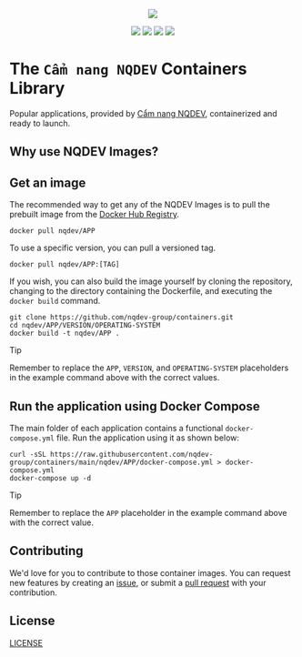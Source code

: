 <p align="center">
    <img width=auto height=auto src="https://cdn-s3-000.quyit.id.vn/logo-nqdev.png" />
</p>

<p align="center">
    <a href="https://twitter.com/nqdev"><img src="https://badgen.net/badge/twitter/@nqdev/1DA1F2?icon&label" /></a>
    <a href="https://github.com/nqdev-group/containers"><img src="https://badgen.net/github/stars/nqdev-group/containers?icon=github" /></a>
    <a href="https://github.com/nqdev-group/containers"><img src="https://badgen.net/github/forks/nqdev-group/containers?icon=github" /></a>
    <a href="https://github.com/nqdev-group/containers/actions/workflows/ci-pipeline.yml"><img src="https://github.com/nqdev-group/containers/actions/workflows/ci-pipeline.yml/badge.svg" /></a>
</p>

# The `Cẩm nang NQDEV` Containers Library

Popular applications, provided by [Cẩm nang NQDEV](https://blogs.nhquydev.net/docker/docker-hub?utm_source=github&utm_medium=containers), containerized and ready to launch.

## Why use NQDEV Images?

## Get an image

The recommended way to get any of the NQDEV Images is to pull the prebuilt image from the [Docker Hub Registry](https://hub.docker.com/u/nqdev/?utm_source=github&utm_medium=containers).

```console
docker pull nqdev/APP
```

To use a specific version, you can pull a versioned tag.

```console
docker pull nqdev/APP:[TAG]
```

If you wish, you can also build the image yourself by cloning the repository, changing to the directory containing the Dockerfile, and executing the `docker build` command.

```console
git clone https://github.com/nqdev-group/containers.git
cd nqdev/APP/VERSION/OPERATING-SYSTEM
docker build -t nqdev/APP .
```

> [!TIP]
> Remember to replace the `APP`, `VERSION`, and `OPERATING-SYSTEM` placeholders in the example command above with the correct values.

## Run the application using Docker Compose

The main folder of each application contains a functional `docker-compose.yml` file. Run the application using it as shown below:

```console
curl -sSL https://raw.githubusercontent.com/nqdev-group/containers/main/nqdev/APP/docker-compose.yml > docker-compose.yml
docker-compose up -d
```

> [!TIP]
> Remember to replace the `APP` placeholder in the example command above with the correct value.

## Contributing

We'd love for you to contribute to those container images. You can request new features by creating an [issue](https://github.com/nqdev-group/containers/issues/new/choose), or submit a [pull request](https://github.com/nqdev-group/containers/pulls) with your contribution.

## License

[LICENSE](./LICENSE?utm_source=github&utm_medium=containers)
